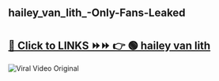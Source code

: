 
 ## hailey_van_lith_-Only-Fans-Leaked

# <h2><a href="https://clipsfans.com/hailey_van_lith_&ref=git">🔗 Click to LINKS ⏩⏩ 👉 🟢 hailey van lith  </a></h2>

<a href="https://clipsfans.com/hailey_van_lith_&ref=git" rel="nofollow" data-target="animated-image.originalLink"><img src="https://i.ibb.co.com/xMMVF88/686577567.gif" alt="Viral Video Original" style="max-width: 100%; display: inline-block;" data-target="animated-image.originalImage"></a>
